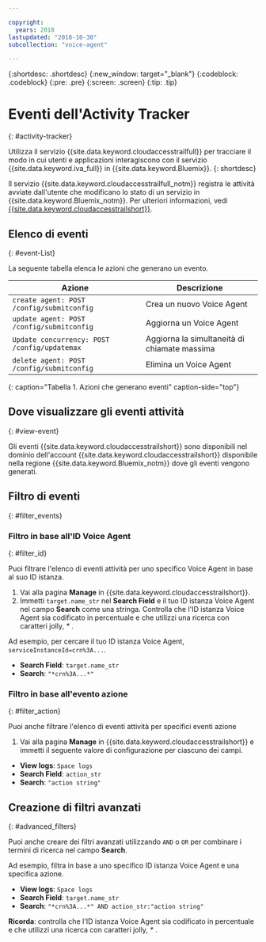 ```yaml
---

copyright:
  years: 2018
lastupdated: "2018-10-30"
subcollection: "voice-agent"

---
```


{:shortdesc: .shortdesc}
{:new_window: target="_blank"}
{:codeblock: .codeblock}
{:pre: .pre}
{:screen: .screen}
{:tip: .tip}


# Eventi dell'Activity Tracker
{: #activity-tracker}

Utilizza il servizio {{site.data.keyword.cloudaccesstrailfull}} per tracciare il modo in cui utenti e applicazioni interagiscono con il servizio {{site.data.keyword.iva_full}} in {{site.data.keyword.Bluemix}}.
{: shortdesc}

Il servizio {{site.data.keyword.cloudaccesstrailfull_notm}} registra le attività avviate dall'utente che modificano lo stato di un servizio in {{site.data.keyword.Bluemix_notm}}. Per ulteriori informazioni, vedi [{{site.data.keyword.cloudaccesstrailshort}}](/docs/services/cloud-activity-tracker?topic=cloud-activity-tracker-getting-started#getting-started).

## Elenco di eventi
{: #event-List}

La seguente tabella elenca le azioni che generano un evento.

|Azione| Descrizione |
| --- | ---- |
| `create agent: POST /config/submitconfig` | Crea un nuovo Voice Agent |
| `update agent: POST /config/submitconfig` | Aggiorna un Voice Agent |
| `Update concurrency: POST /config/updatemax` | Aggiorna la simultaneità di chiamate massima |
| `delete agent: POST /config/submitconfig` | Elimina un Voice Agent |
{: caption="Tabella 1. Azioni che generano eventi" caption-side="top"}

## Dove visualizzare gli eventi attività
{: #view-event}

Gli eventi {{site.data.keyword.cloudaccesstrailshort}} sono disponibili nel dominio dell'account {{site.data.keyword.cloudaccesstrailshort}} disponibile nella regione {{site.data.keyword.Bluemix_notm}} dove gli eventi vengono generati.

## Filtro di eventi
{: #filter_events}

### Filtro in base all'ID Voice Agent
{: #filter_id}

Puoi filtrare l'elenco di eventi attività per uno specifico Voice Agent in base al suo ID istanza.

1. Vai alla pagina **Manage** in {{site.data.keyword.cloudaccesstrailshort}}.
2. Immetti `target.name_str` nel **Search Field** e il tuo ID istanza Voice Agent nel campo **Search** come una stringa. Controlla che l'ID istanza Voice Agent sia codificato in percentuale e che utilizzi una ricerca con caratteri jolly, _*_ .

Ad esempio, per cercare il tuo ID istanza Voice Agent, `serviceInstanceId=crn%3A...`.

  * **Search Field**: `target.name_str`
  * **Search**: `"*crn%3A...*"`

### Filtro in base all'evento azione
{: #filter_action}

Puoi anche filtrare l'elenco di eventi attività per specifici eventi azione

1. Vai alla pagina **Manage** in {{site.data.keyword.cloudaccesstrailshort}} e immetti il seguente valore di configurazione per ciascuno dei campi.

  * **View logs**: `Space logs`
  * **Search Field**: `action_str`
  * **Search**: `"action string"`

## Creazione di filtri avanzati
{: #advanced_filters}

Puoi anche creare dei filtri avanzati utilizzando `AND` o `OR` per combinare i termini di ricerca nel campo **Search**.

Ad esempio, filtra in base a uno specifico ID istanza Voice Agent e una specifica azione.

* **View logs**: `Space logs`
* **Search Field**: `target.name_str`
* **Search**: `"*crn%3A...*" AND action_str:"action string"`

**Ricorda**: controlla che l'ID istanza Voice Agent sia codificato in percentuale e che utilizzi una ricerca con caratteri jolly, _*_ .

